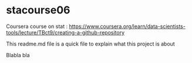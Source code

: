 # stacourse06
Coursera course on stat : https://www.coursera.org/learn/data-scientists-tools/lecture/TBct9/creating-a-github-repository

This readme.md file is a quick file to explain what this project is about

Blabla bla
